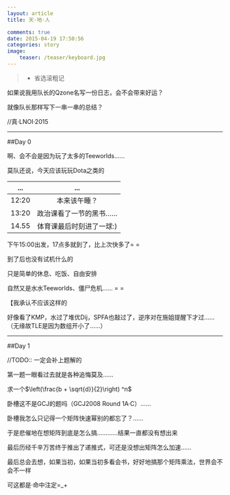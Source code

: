 ```yaml
---
layout: article
title: 天·地·人

comments: true
date: 2015-04-19 17:50:56
categories: story
image:
    teaser: /teaser/keyboard.jpg
---
```


>* 省选滚粗记

如果说我用队长的Qzone名写一份日志，会不会带来好运？

就像队长那样写下一串一串的总结？

//真·LNOI·2015

-----
##Day 0

啊、会不会是因为玩了太多的Teeworlds……

莫队还说，今天应该玩玩Dota之类的

|...|...|
| ------------- |:-------------:|
|12:20|本来该午睡？|
|13:20|政治课看了一节的黑书……|
|14.55|体育课最后时刻进了一球:)|

下午15:00出发，17点多就到了，比上次快多了= =

到了后也没有试机什么的

只是简单的休息、吃饭、自由安排

自然又是水水Teeworlds、僵尸危机……
= =

【我承认不应该这样的

好像看了KMP，水过了堆优Dij，SPFA也敲过了，逆序对在施姐提醒下才过……（无缘故TLE是因为数组开小了……）

-----
##Day 1

//TODO:: 一定会补上题解的

第一题一眼看过去就是各种追悔莫及……

求一个$\left(\frac{b + \sqrt{d}}{2}\right) ^n$

卧槽这不是GCJ的题吗（GCJ2008 Round 1A·C）……

卧槽我怎么只记得一个矩阵快速幂别的都忘了？……

于是悲催地在想矩阵到底是怎么搞…………结果一直都没有想出来

最后历经千辛万苦终于推出了递推式，可还是没想出矩阵怎么加速……

最后总会去想，如果当初，如果当初多看会书，好好地搞那个矩阵乘法，世界会不会不一样

可这都是·命中注定=_+